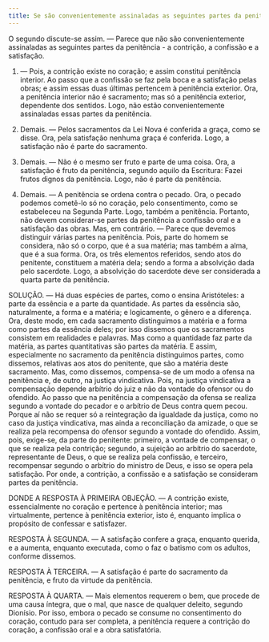 ```yaml
---
title: Se são convenientemente assinaladas as seguintes partes da penitência - a contrição, a confissão e a satisfação
---
```


O segundo discute-se assim. — Parece que não são convenientemente assinaladas as seguintes partes da penitência - a contrição, a confissão e a satisfação.  

1. — Pois, a contrição existe no coração; e assim constitui penitência interior. Ao passo que a confissão se faz pela boca e a satisfação pelas obras; e assim essas duas últimas pertencem à penitência exterior. Ora, a penitência interior não é sacramento; mas só a penitência exterior, dependente dos sentidos. Logo, não estão convenientemente assinaladas essas partes da penitência.  

2. Demais. — Pelos sacramentos da Lei Nova é conferida a graça, como se disse. Ora, pela satisfação nenhuma graça é conferida. Logo, a satisfação não é parte do sacramento.  

3. Demais. — Não é o mesmo ser fruto e parte de uma coisa. Ora, a satisfação é fruto da penitência, segundo aquilo da Escritura: Fazei frutos dignos da penitência. Logo, não é parte da penitência.  

4. Demais. — A penitência se ordena contra o pecado. Ora, o pecado podemos cometê-lo só no coração, pelo consentimento, como se estabeleceu na Segunda Parte. Logo, também a penitência. Portanto, não devem considerar-se partes da penitência a confissão oral e a satisfação das obras.  Mas, em contrário. — Parece que devemos distinguir várias partes na penitência. Pois, parte do homem se considera, não só o corpo, que é a sua matéria; mas também a alma, que é a sua forma. Ora, os três elementos referidos, sendo atos do penitente, constituem a matéria dela; sendo a forma a absolvição dada pelo sacerdote. Logo, a absolvição do sacerdote deve ser considerada a quarta parte da penitência.  

SOLUÇÃO. — Há duas espécies de partes, como o ensina Aristóteles: a parte da essência e a parte da quantidade. As partes da essência são, naturalmente, a forma e a matéria; e logicamente, o gênero e a diferença. Ora, deste modo, em cada sacramento distinguimos a matéria e a forma como partes da essência deles; por isso dissemos que os sacramentos consistem em realidades e palavras. Mas como a quantidade faz parte da matéria, as partes quantitativas são partes da matéria. E assim, especialmente no sacramento da penitência distinguimos partes, como dissemos, relativas aos atos do penitente, que são a matéria deste sacramento. Mas, como dissemos, compensa-se de um modo a ofensa na penitência e, de outro, na justiça vindicativa. Pois, na justiça vindicativa a compensação depende arbítrio do juiz e não da vontade do ofensor ou do ofendido. Ao passo que na penitência a compensação da ofensa se realiza segundo a vontade do pecador e o arbítrio de Deus contra quem pecou. Porque aí não se requer só a reintegração da igualdade da justiça, como no caso da justiça vindicativa, mas ainda a reconciliação da amizade, o que se realiza pela recompensa do ofensor segundo a vontade do ofendido. Assim, pois, exige-se, da parte do penitente: primeiro, a vontade de compensar, o que se realiza pela contrição; segundo, a sujeição ao arbítrio do sacerdote, representante de Deus, o que se realiza pela confissão, e terceiro, recompensar segundo o arbítrio do ministro de Deus, e isso se opera pela satisfação. Por onde, a contrição, a confissão e a satisfação se consideram partes da penitência.  

DONDE A RESPOSTA À PRIMEIRA OBJEÇÃO. — A contrição existe, essencialmente no coração e pertence à penitência interior; mas virtualmente, pertence à penitência exterior, isto é, enquanto implica o propósito de confessar e satisfazer.  

RESPOSTA À SEGUNDA. — A satisfação confere a graça, enquanto querida, e a aumenta, enquanto executada, como o faz o batismo com os adultos, conforme dissemos. 

RESPOSTA À TERCEIRA. — A satisfação é parte do sacramento da penitência, e fruto da virtude da penitência.  

RESPOSTA À QUARTA. — Mais elementos requerem o bem, que procede de uma causa íntegra, que o mal, que nasce de qualquer deleito, segundo Dionísio. Por isso, embora o pecado se consume no consentimento do coração, contudo para ser completa, a penitência requere a contrição do coração, a confissão oral e a obra satisfatória.